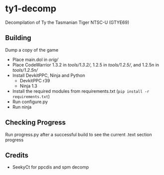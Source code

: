 # ty1-decomp

Decompilation of Ty the Tasmanian Tiger NTSC-U (GTYE69)

## Building
Dump a copy of the game
 - Place main.dol in *orig/*
 - Place CodeWarrior 1.3.2 in *tools/1.3.2/*, 1.2.5 in *tools/1.2.5/*, and 1.2.5n in *tools/1.2.5n/*
 - Install DevkitPPC, Ninja and Python
	- DevkitPPC r39
	- Ninja 1.3
 - Install the required modules from requirements.txt (`pip install -r requirements.txt`) 
 - Run configure.py
 - Run ninja
 
## Checking Progress
Run progress.py after a successful build to see the current .text section progress

## Credits
 - SeekyCt for ppcdis and spm decomp